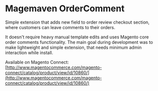 Magemaven OrderComment
======================

Simple extension that adds new field to order review checkout section, where customers can leave comments to their orders.

It doesn't require heavy manual template edits and uses Magento core order comments functionality. The main goal during development was to make lightweight and simple extension, that needs minimum admin interaction while install.

Available on Magento Connect: [http://www.magentocommerce.com/magento-connect/catalog/product/view/id/10860/](http://www.magentocommerce.com/magento-connect/catalog/product/view/id/10860/)